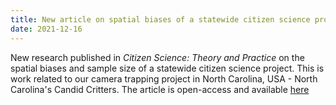 ```yaml
---
title: New article on spatial biases of a statewide citizen science project now in Citizen Science: Theory and Practice!
date: 2021-12-16
---
```


New research published in *Citizen Science: Theory and Practice* on the spatial biases and sample size of a statewide citizen science project. This is work related to our camera trapping project in North Carolina, USA - North Carolina's Candid Critters. The article is open-access and available [here](http://doi.org/10.5334/cstp.344)

